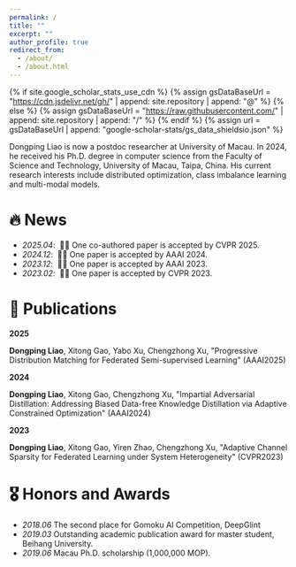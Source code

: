 ```yaml
---
permalink: /
title: ""
excerpt: ""
author_profile: true
redirect_from: 
  - /about/
  - /about.html
---
```


{% if site.google_scholar_stats_use_cdn %}
{% assign gsDataBaseUrl = "https://cdn.jsdelivr.net/gh/" | append: site.repository | append: "@" %}
{% else %}
{% assign gsDataBaseUrl = "https://raw.githubusercontent.com/" | append: site.repository | append: "/" %}
{% endif %}
{% assign url = gsDataBaseUrl | append: "google-scholar-stats/gs_data_shieldsio.json" %}

<span class='anchor' id='about-me'></span>
Dongping Liao is now a postdoc researcher at University of Macau. In 2024, he received his Ph.D. degree in computer science from the Faculty of Science and Technology, University of Macau, Taipa, China.
His current research interests include distributed optimization, class imbalance learning and multi-modal models.


# 🔥 News
- *2025.04*: &nbsp;🎉🎉 One co-authored paper is accepted by CVPR 2025. 
- *2024.12*: &nbsp;🎉🎉 One paper is accepted by AAAI 2024. 
- *2023.12*: &nbsp;🎉🎉 One paper is accepted by AAAI 2023. 
- *2023.02*: &nbsp;🎉🎉 One paper is accepted by CVPR 2023. 

# 📝 Publications 

**2025**

**Dongping Liao**, Xitong Gao, Yabo Xu, Chengzhong Xu,  "Progressive Distribution Matching for Federated Semi-supervised Learning" (AAAI2025)

**2024**

**Dongping Liao**, Xitong Gao, Chengzhong Xu, "Impartial Adversarial Distillation: Addressing Biased Data-free Knowledge Distillation via Adaptive Constrained Optimization" (AAAI2024)

**2023**

**Dongping Liao**, Xitong Gao, Yiren Zhao, Chengzhong Xu, "Adaptive Channel Sparsity for Federated Learning under System Heterogeneity" (CVPR2023)


# 🎖 Honors and Awards
- *2018.06* The second place for Gomoku AI Competition, DeepGlint
- *2019.03* Outstanding academic publication award for master student, Beihang University. 
- *2019.06* Macau Ph.D. scholarship (1,000,000 MOP). 
